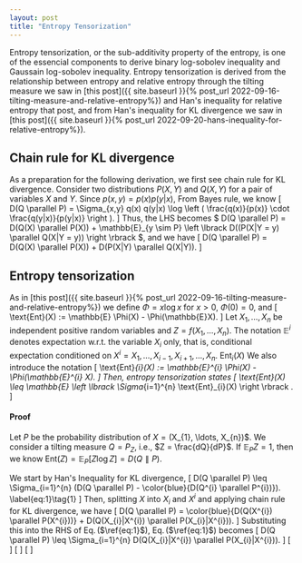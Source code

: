 ```yaml
---
layout: post
title: "Entropy Tensorization"
---
```


Entropy tensorization, or the sub-additivity property of the entropy, is one of the essencial components to derive binary log-sobolev inequality and Gaussain log-sobolev inequality.
Entropy tensorization is derived from the relationship between entropy and 
relative entropy through the tilting measure we saw in 
[this post]({{ site.baseurl }}{% post_url 2022-09-16-tilting-measure-and-relative-entropy%}) and
Han's inequality for relative entropy
that post, and from Han's inequality for KL divergence
we saw in
[this post]({{ site.baseurl }}{% post_url 2022-09-20-hans-inequality-for-relative-entropy%}).

## Chain rule for KL divergence
As a preparation for the following derivation, we first see chain rule for KL divergence.
Consider two distributions $P(X,Y)$ and $Q(X,Y)$
for a pair of variables $X$ and $Y$.
Since $p(x,y) = p(x)p(y|x)$,
From Bayes rule, we know
\[
    D(Q \parallel P) = \Sigma_{x,y} q(x) q(y|x) \log \left ( \frac{q(x)}{p(x)} \cdot \frac{q(y|x)}{p(y|x)} \right ).
\]
Thus, the LHS becomes
$
    D(Q \parallel P) = D(Q(X) \parallel P(X)) +  \mathbb{E}_{y \sim P} \left \lbrack  D((P(X|Y = y) \parallel Q(X|Y = y)) \right \rbrack
$, and we have
\[
    D(Q \parallel P) = D(Q(X) \parallel P(X)) + D(P(X|Y) \parallel Q(X|Y)).
\]

## Entropy tensorization
As in [this post]({{ site.baseurl }}{% post_url 2022-09-16-tilting-measure-and-relative-entropy%})
we define $\Phi = x \log x$ for $x>0$, $\Phi(0)=0$, and
\[
    \text{Ent}(X) := \mathbb{E} \Phi(X) - \Phi(\mathbb{E}X).
\]
Let $X_{1}, \ldots, X_{n}$ be independent positive random variables
and $Z = f(X_{1}, \ldots, X_{n})$.
The notation $\mathop{\mathbb{E}}^{i}$ denotes expectation w.r.t. the variable $X_{i}$ only,
that is, conditional expectation conditioned on $X^{i} = X_{1}, \ldots, X_{i-1}, X_{i+1}, \ldots, X_{n}$.
$\text{Ent}_{i}(X)$
We also introduce the notation 
\[
    \text{Ent}_{i}(X) := \mathbb{E}^{i} \Phi(X) - \Phi(\mathbb{E}^{i} X).
\]
Then, entropy tensorization states
\[
    \text{Ent}(X) \leq \mathbb{E} \left \lbrack \Sigma_{i=1}^{n} \text{Ent}_{i}(X) \right \rbrack .
\]

#### Proof
Let $P$ be the probability distribution of $X = ($X_{1}, \ldots, X_{n})$.
We consider a tilting measure $Q = P_{Z}$, i.e., $Z = \frac{dQ}{dP}$.
If $\mathbb{E}_{P} Z = 1$,
then we know $\text{Ent}(Z) = \mathbb{E}_{P} [Z \log Z] = D(Q \parallel P)$. 

We start by Han's Inequality for KL divergence,
\[
    D(Q \parallel P) \leq \Sigma_{i=1}^{n} (D(Q \parallel P) - \color{blue}{D(Q^{i} \parallel P^{i})}).
    \label{eq:1}\tag{1}
\]
Then, splitting $X$ into $X_{i}$ and $X^{i}$ and applying chain rule for KL divergence, we have
\[
    D(Q \parallel P) = \color{blue}{D(Q(X^{i}) \parallel P(X^{i}))} + D(Q(X_{i}|X^{i}) \parallel P(X_{i}|X^{i})).
\]
Substituting this into the RHS of Eq.$\,$($\ref{eq:1}$), Eq.$\,$($\ref{eq:1}$) becomes
\[
   D(Q \parallel P) \leq \Sigma_{i=1}^{n} D(Q(X_{i}|X^{i}) \parallel P(X_{i}|X^{i})). 
\]
\[
\]
\[
\]
\[
\]
